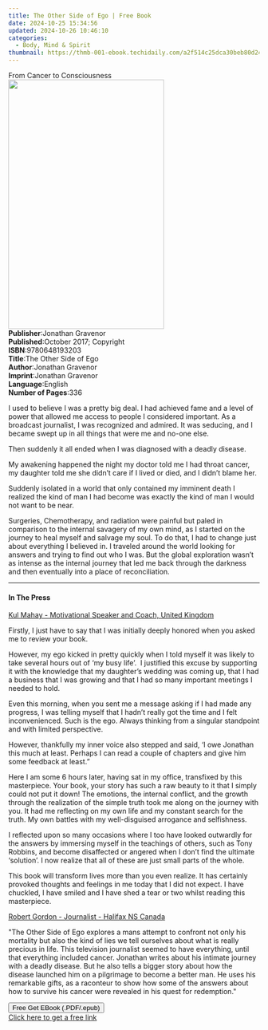 ```yaml
---
title: The Other Side of Ego | Free Book
date: 2024-10-25 15:34:56
updated: 2024-10-26 10:46:10
categories:
  - Body, Mind & Spirit
thumbnail: https://thmb-001-ebook.techidaily.com/a2f514c25dca30beb80d24327407148e2f5d1964437996f8e8bcbfcae1451f23.jpg
---
```

<main id="book-container">
  <div class="flex flex-col">
    <div class="book-brief flex-1 py-6 px-4 sm:p-6 md:py-10 md:px-8">
      <!-- brief-->
      <div class="book-brief-main">From Cancer to Consciousness</div>
    </div>
    <div
      class="book-meta-info flex-1 grid gap-4 col-start-1 col-end-3 row-start-1 sm:mb-6 sm:grid-cols-4 lg:gap-6 lg:col-start-2 lg:row-end-6 lg:row-span-6 lg:mb-0"
    >
      <div
        class="book-meta-info-left place-content-center mt-4 p-4 text-sm leading-6 col-start-2 col-span-2 dark:text-slate-400"
      >
        <img
          class="w-full h-500 object-cover rounded-lg sm:h-255 sm:col-span-2 lg:col-span-full"
          src="https://img-001-ebook.techidaily.com/157a93eb0ffbe166dc7591dde37e65a999e87a595211cefcb31e40d41a259dc0.jpg"
          alt=""
          width="312"
          height="500"
        />
      </div>
      <div
        class="book-meta-info-right mt-2 col-start-1 row-start-2 col-span-3 self-center"
      >
        <!-- meta data  -->
        <div class="flex flex-col px-4 md:px-8">
          <div class="flex-1">
            <strong>Publisher</strong>:<span class="px-2"
              >Jonathan Gravenor</span
            >
          </div>
          <div class="flex-1">
            <strong>Published</strong>:<span class="px-2"
              >October 2017; Copyright</span
            >
          </div>
          <div class="flex-1">
            <strong>ISBN</strong>:<span class="px-2">9780648193203</span>
          </div>
          <div class="flex-1">
            <strong>Title</strong>:<span class="px-2"
              >The Other Side of Ego</span
            >
          </div>
          <div class="flex-1">
            <strong>Author</strong>:<span class="px-2">Jonathan Gravenor</span>
          </div>
          <div class="flex-1">
            <strong>Imprint</strong>:<span class="px-2">Jonathan Gravenor</span>
          </div>
          <div class="flex-1">
            <strong>Language</strong>:<span class="px-2">English</span>
          </div>
          <div class="flex-1">
            <strong>Number of Pages</strong>:<span class="px-2">336</span>
          </div>
        </div>
      </div>
    </div>
    <div class="book-description flex-1 py-6 px-4 sm:p-6 md:py-10 md:px-8">
      <div class="book-description-main">
        <div accordion-content="" id="description">
          <p>
            I used to believe I was a pretty big deal. I had achieved fame and a
            level of power that allowed me access to people I considered
            important. As&nbsp;a broadcast journalist, I was recognized and
            admired. It was seducing, and I became swept up in all things that
            were me and no-one else.
          </p>
          <p>
            Then suddenly it all ended when I was diagnosed with a deadly
            disease.
          </p>
          <p>
            My awakening happened the night my doctor told me I had throat
            cancer, my daughter told me she didn’t care if I lived or died, and
            I didn’t blame her.
          </p>
          <p>
            Suddenly isolated in a world that only contained my imminent death I
            realized the kind of man I had become was exactly the kind of man I
            would not want to be near.
          </p>
          <p>
            Surgeries, Chemotherapy, and radiation were painful but paled in
            comparison to the internal savagery of my own mind, as I started on
            the journey to heal myself and salvage my soul. To do that, I had to
            change just about everything I believed in. I traveled around the
            world looking for answers and trying to find out who I was. But the
            global exploration wasn’t as intense as the internal journey that
            led me back through the darkness and then eventually into a place of
            reconciliation.
          </p>
        </div>
        <div class="accordion-fader"></div>
      </div>
    </div>
    <div class="book-excerpts flex-1 py-6 px-4 sm:p-6 md:py-10 md:px-8">
      <!-- excerpts-->
      <div class="book-excerpts-main">
        <hr />
        <h4 class="placeholder placeholder-heading">
          <span>In The Press</span>
        </h4>
        <p></p>
        <p><u>Kul Mahay - Motivational Speaker and Coach, United Kingdom</u></p>
        <p>
          Firstly, I just have to say that I was initially deeply honored when
          you asked me to review your book.
        </p>
        <p>
          However, my ego kicked in pretty quickly when I told myself it was
          likely to take several hours out of ‘my busy life’.&nbsp; I justified
          this excuse by supporting it with the knowledge that my daughter’s
          wedding was coming up, that I had a business that I was growing and
          that I had so many important meetings I needed to hold.
        </p>
        <p>
          Even this morning, when you sent me a&nbsp;message asking if I had
          made any progress, I was telling myself that I hadn’t really got the
          time and I felt inconvenienced. Such is the ego. Always thinking from
          a singular standpoint and with limited perspective.
        </p>
        <p>
          However, thankfully my inner voice also stepped and said, ‘I owe
          Jonathan this much at least. Perhaps I can read a couple of chapters
          and give him some feedback at least.”
        </p>
        <p>
          Here I am some 6 hours later, having sat in my office, transfixed by
          this masterpiece. Your book, your story has such a raw beauty to it
          that I simply could not put it down! The emotions, the internal
          conflict, and the growth through the realization of the simple truth
          took me along on the journey with you. It had me reflecting on my own
          life and my constant search for the truth. My own battles with my
          well-disguised arrogance and selfishness.
        </p>
        <p>
          I reflected upon so many occasions where I too have looked outwardly
          for the answers by immersing myself in the teachings of others, such
          as Tony Robbins, and become disaffected or angered when I don’t find
          the ultimate ‘solution’. I now realize that all of these are just
          small parts of the whole.
        </p>
        <p>
          This book will transform lives more than you even realize. It has
          certainly provoked thoughts and feelings in me today that I did not
          expect. I have chuckled, I have smiled and I have shed a tear or two
          whilst reading this masterpiece.
        </p>
        <p><u>Robert Gordon - Journalist - Halifax&nbsp;NS Canada</u></p>
        <p>
          "The Other Side of Ego explores a mans attempt to confront not only
          his mortality but also the kind of lies we tell ourselves about what
          is really precious in life. This television journalist seemed to have
          everything, until that everything included cancer. Jonathan writes
          about his intimate journey with a deadly disease. But he also tells a
          bigger story about how the disease launched him on a pilgrimage to
          become a better man. He uses his remarkable gifts, as a raconteur to
          show how some of the answers about how to survive his cancer were
          revealed in his quest for redemption."
        </p>
        <p></p>
      </div>
    </div>
    <div
      class="book-about-author flex-1 py-6 px-4 sm:p-6 md:py-10 md:px-8"
    ></div>
    <div class="book-free-get flex-1 py-6 px-4 sm:p-6 md:py-10 md:px-8">
      <button
        id="btn-free-get"
        class="bg-blue-500 hover:bg-blue-700 text-white font-bold py-2 px-4 rounded"
      >
        Free Get EBook (.PDF/.epub)
      </button>
      <div id="countdown-display" class="px-2 text-lg mt-2"></div>
      <a
        id="free-link"
        class="hidden bg-blue-500 hover:bg-blue-700 text-white font-bold py-2 px-4 rounded"
        href="https://www.ebooks.com/en-us/book/209854814/the-other-side-of-ego/jonathan-gravenor/"
        target="_blank"
        >Click here to get a free link</a
      >
    </div>
    <script>
      let countdownTime = 0;
      let countdownInterval = null;
      document
        .getElementById('btn-free-get')
        .addEventListener('click', startCountdown);
      function startCountdown() {
        countdownTime = new Date().getTime() + 60000 * 3;
        countdownInterval = setInterval(updateCountdown, 1000);
        document.getElementById('btn-free-get').disabled = true;
        document
          .getElementById('btn-free-get')
          .classList.add('bg-gray-500', 'cursor-not-allowed');
      }
      function updateCountdown() {
        let currentTime = new Date().getTime();
        let timeLeft = countdownTime - currentTime;
        let secondsLeft = Math.floor(timeLeft / 1000);
        document.getElementById('countdown-display').innerHTML =
          `Remaining time: ${secondsLeft} seconds.`;
        if (secondsLeft <= 0) {
          clearInterval(countdownInterval);
          document.getElementById('btn-free-get').classList.add('hidden');
          document.getElementById('free-link').classList.remove('hidden');
          document.getElementById('countdown-display').innerHTML = '';
        }
      }
    </script>
  </div>
</main>
